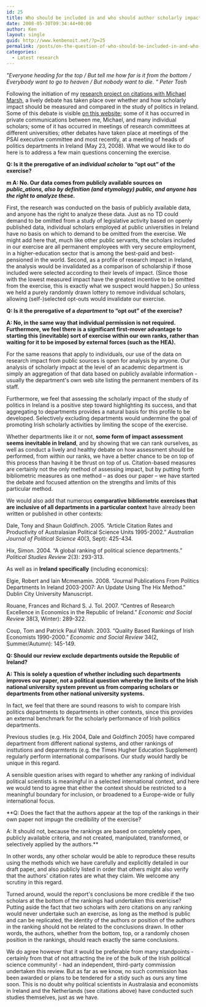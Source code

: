 ```yaml
---
id: 25
title: Who should be included in and who should author scholarly impact assessments?
date: 2008-05-30T09:34:44+00:00
author: Ken
layout: single
guid: http://www.kenbenoit.net/?p=25
permalink: /posts/on-the-question-of-who-should-be-included-in-and-who-should-author-scholarly-impact-assessment-reports/
categories:
  - Latest research
---
```




<cite>"_Everyone heading for the top / But tell me how far is it from the bottom / Everybody want to go to heaven / But nobody want to die._ “ Peter Tosh</cite>


Following the initiation of my [research project on citations with Michael Marsh](http://www.tcd.ie/Political_Science/staff/kenneth_benoit/citations/prelimdata.html "Ranking of Politics Scholarship in Ireland"), a lively debate has taken place over whether and how scholarly impact should be measured and compared in the study of politics in Ireland. Some of this debate is visible [on this website](http://www.kenbenoit.net/?p=20#comments "Citation analysis commentary"); some of it has occurred in private communications between me, Michael, and many individual scholars; some of it has occurred in meetings of research committees at different universities; other debates have taken place at meetings of the PSAI executive committee and most recently, at a meeting of heads of politics departments in Ireland (May 23, 2008). What we would like to do here is to address a few main questions concerning the exercise.

**Q: Is it the prerogative of an _individual scholar_ to &ldquo;opt out&rdquo; of the exercise?**

**m A: No. Our data comes from publicly available sources on _public_ations, also by definition (and etymology) public, and anyone has the right to analyze these._**

First, the research was conducted on the basis of publicly available data, and anyone has the right to analyze these data. Just as no TD could demand to be omitted from a study of legislative activity based on openly published data, individual scholars employed at public universities in Ireland have no basis on which to demand to be omitted from the exercise. We might add here that, much like other public servants, the scholars included in our exercise are all permanent employees with very secure employment, in a higher-education sector that is among the best-paid and best-pensioned in the world. Second, as a profile of research impact in Ireland, the analysis would be invalidated as a comparison of scholarship if those included were selected according to their levels of impact. (Since those with the lowest measured impact have the greatest incentive to be omitted from the exercise, this is exactly what we suspect would happen.) So unless we held a purely randomly drawn lottery to remove individual scholars, allowing (self-)selected opt-outs would invalidate our exercise.

**Q: Is it the prerogative of a _department_ to &ldquo;opt out&rdquo; of the exercise?**

**A: No, in the same way that individual permission is not required. Furthermore, we feel there is a significant first-mover advantage to starting this (inevitable) sort of exercise within our own ranks, rather than waiting for it to be imposed by external forces (such as the HEA).**

For the same reasons that apply to individuals, our use of the data on research impact from public sources is open for analysis by anyone. Our analysis of scholarly impact at the level of an academic department is simply an aggregation of that data based on publicly available information - usually the department's own web site listing the permanent members of its staff.

Furthermore, we feel that assessing the scholarly impact of the study of politics in Ireland is a positive step toward highlighting its success, and that aggregating to departments provides a natural basis for this profile to be developed. Selectively excluding departments would undermine the goal of promoting Irish scholarly activities by limiting the scope of the exercise.

Whether departments like it or not, **some form of impact assessment seems inevitable in Ireland**, and by showing that we can rank ourselves, as well as conduct a lively and healthy debate on how assessment should be performed, from within our ranks, we have a better chance to be on top of this process than having it be thrust on top of us. Citation-based measures are certainly not the only method of assessing impact, but by putting forth bibliometric measures as one method &#8211; as does our paper &#8211; we have started the debate and focused attention on the strengths and limits of this particular method.

We would also add that numerous **comparative bibliometric exercises that are inclusive of all departments in a particular context** have already been written or published in other contexts:


Dale, Tony and Shaun Goldfinch. 2005. &ldquo;Article Citation Rates and Productivity of Australasian Political Science Units 1995-2002.&rdquo; _Australian Journal of Political Science_ 40(3, Sept): 425-434.



Hix, Simon. 2004. &#8220;A global ranking of political science departments.&#8221; _Political Studies Review_ 2(3): 293-313.


As well as in **Ireland specifically** (including economics):


  Elgie, Robert and Iain Mcmenamin. 2008. &ldquo;Journal Publications From Politics Departments In Ireland 2003-2007: An Update Using The Hix Method.&rdquo; Dublin City University Manuscript.



  Rouane, Frances and Richard S. J. Tol. 2007. &ldquo;Centres of Research Excellence in Economics in the Republic of Ireland.&rdquo; _Economic and Social Review_ 38(3, Winter): 289-322.



  Coup, Tom and Patrick Paul Walsh. 2003. &ldquo;Quality Based Rankings of Irish Economists 1990-2000.&rdquo; _Economic and Social Review_ 34(2, Summer/Autumn): 145-149.


**Q: Should our review exclude departments outside the Republic of Ireland?**

**A: This is solely a question of whether including such departments improves our paper, not a political question whereby the limits of the Irish national university system prevent us from comparing scholars or departments from other national university systems.**

In fact, we feel that there are sound reasons to wish to compare Irish politics departments to departments in other contexts, since this provides an external benchmark for the scholarly performance of Irish politics departments.

Previous studies (e.g. Hix 2004, Dale and Goldfinch 2005) have compared department from different national systems, and other rankings of insttutions and deparmtents (e.g. the Times Hugher Education Supplement) regularly perform international comparisons. Our study would hardly be unique in this regard.

A sensible question arises with regard to whether any ranking of individual political scientists is meaningful in a selected international context, and here we would tend to agree that either the context should be restricted to a meaningful boundary for inclusion, or broadened to a Europe-wide or fully international focus.

**Q: Does the fact that the authors appear at the top of the rankings in their own paper not impugn the credibility of the exercise?

A: It should not, because the rankings are based on completely open, publicly available criteria, and not created, manipulated, transformed, or selectively applied by the authors.**

In other words, any other scholar would be able to reproduce these results using the methods which we have carefully and explicitly detailed in our draft paper, and also publicly listed in order that others might also verify that the authors' citation rates are what they claim. We welcome any scrutiny in this regard.

Turned around, would the report's conclusions be more credible if the two scholars at the bottom of the rankings had undertaken this exericise? Putting aside the fact that two scholars with zero citations on any ranking would never undertake such an exercise, as long as the method is public and can be replicated, the identity of the authors or position of the authors in the ranking should not be related to the conclusions drawn. In other words, the authors, whether from the bottom, top, or a randomly chosen position in the rankings, should reach exactly the same conclusions.

We do agree however that it would be preferable from many standpoints - certainly from that of not attracting the ire of the bulk of the Irish political science community! - had an independent, third-party commission undertaken this review. But as far as we know, no such commission has been awarded or plans to be tendered for a stidy such as ours any time soon. This is no doubt why political scientists in Australasia and economists in Ireland and the Netherlands (see citations above) have conducted such studies themselves, just as we have.
